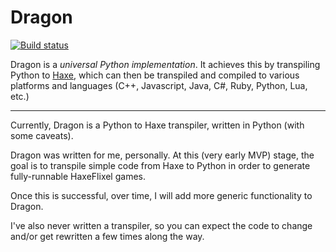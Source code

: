 # Dragon

[![Build status](https://travis-ci.org/nightblade9/dragon.svg?branch=master)](https://travis-ci.org/nightblade9/dragon/)

Dragon is a *universal Python implementation*. It achieves this by transpiling Python to [Haxe](http://haxe.org), which can then be transpiled and compiled to various platforms and languages (C++, Javascript, Java, C#, Ruby, Python, Lua, etc.)

----

Currently, Dragon is a Python to Haxe transpiler, written in Python (with some caveats).

Dragon was written for me, personally. At this (very early MVP) stage, the goal is to transpile simple code from Haxe to Python in order to generate fully-runnable HaxeFlixel games.

Once this is successful, over time, I will add more generic functionality to Dragon.

I've also never written a transpiler, so you can expect the code to change and/or get rewritten a few times along the way.

